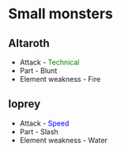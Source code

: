 # Small monsters

## Altaroth
- Attack - <span style="color:green">Technical</span>
- Part - Blunt
- Element weakness - Fire

## Ioprey
- Attack - <span style="color:blue">Speed</span>
- Part - Slash
- Element weakness - Water